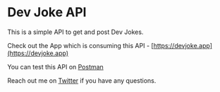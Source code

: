 # Dev Joke API

This is a simple API to get and post Dev Jokes.

Check out the App which is consuming this API - [https://devjoke.app](https://devjoke.app)

You can test this API on [Postman](https://documenter.getpostman.com/view/16443297/TzkyLee7)

Reach out me on [Twitter](https://twitter.com/messages/compose?recipient_id=146783695) if you have any questions.

